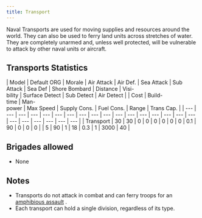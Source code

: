 ```yaml
---
title: Transport
---
```

 Naval Transports are used for moving supplies and resources around the world. They can also be used to ferry land units across stretches of water. They are completely unarmed and, unless well protected, will be vulnerable to attack by other naval units or aircraft.

Transports Statistics
---------------------

| Model | Default ORG | Morale | Air Attack | Air Def. | Sea Attack | Sub Attack | Sea Def | Shore Bombard | Distance | Visi-  
bility | Surface Detect | Sub Detect | Air Detect |  | Cost | Build-  
time | Man-  
power | Max Speed | Supply Cons. | Fuel Cons. | Range | Trans Cap. |
| --- | --- | --- | --- | --- | --- | --- | --- | --- | --- | --- | --- | --- | --- | --- | --- | --- | --- | --- | --- | --- | --- | --- |
| Transport | 30 | 30 | 0 | 0 | 0 | 0 | 0 | 0 | 0.1 | 90 | 0 | 0 | 0 |  | 5 | 90 | 1 | 18 | 0.3 | 1 | 3000 | 40 |

Brigades allowed
----------------

*   None

Notes
-----

*   Transports do not attack in combat and can ferry troops for an [amphibious assault](/wiki/Amphibious_assault "Amphibious assault") .
*   Each transport can hold a single division, regardless of its type.